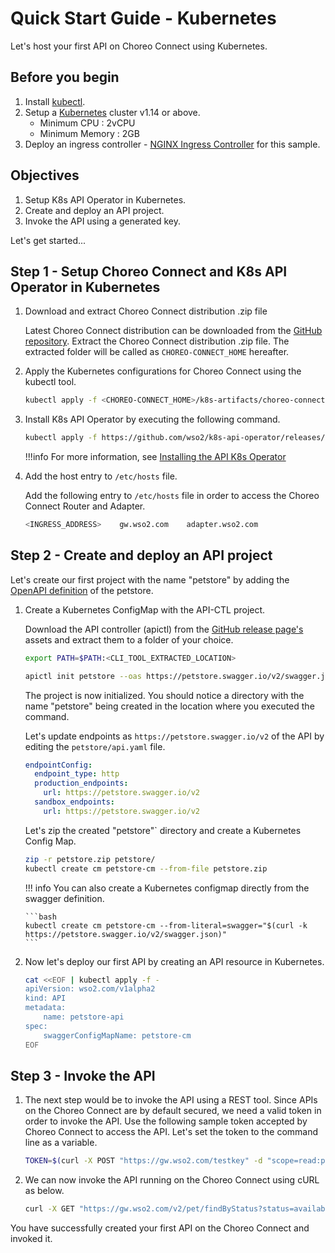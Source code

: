 # Quick Start Guide - Kubernetes

Let's host your first API on Choreo Connect using Kubernetes.

## Before you begin

1.  Install [kubectl](https://kubernetes.io/docs/tasks/tools/install-kubectl/).
2.  Setup a [Kubernetes](https://Kubernetes.io/docs/setup/) cluster v1.14 or above.
      - Minimum CPU : 2vCPU
      - Minimum Memory : 2GB
3.  Deploy an ingress controller - [NGINX Ingress Controller](https://kubernetes.github.io/ingress-nginx/deploy/) for this sample.

## Objectives

1.  Setup K8s API Operator in Kubernetes.
2.  Create and deploy an API project.
3.  Invoke the API using a generated key.

Let's get started...

## Step 1 - Setup Choreo Connect and K8s API Operator in Kubernetes

1.  Download and extract Choreo Connect distribution .zip file

    Latest Choreo Connect distribution can be downloaded from the [GitHub repository](https://github.com/wso2/product-microgateway/releases). Extract the Choreo Connect distribution .zip file. The extracted folder will be called as `CHOREO-CONNECT_HOME` hereafter.

2.  Apply the Kubernetes configurations for Choreo Connect using the kubectl tool.

    ```bash
    kubectl apply -f <CHOREO-CONNECT_HOME>/k8s-artifacts/choreo-connect
    ```

3.  Install K8s API Operator by executing the following command.

    ```bash
    kubectl apply -f https://github.com/wso2/k8s-api-operator/releases/download/v2.0.0/api-operator-configs.yaml
    ```
    !!!info
        For more information, see [Installing the API K8s Operator]({{base_path}}/install-and-setup/setup/kubernetes-operators/k8s-api-operator/install/)

4.  Add the host entry to `/etc/hosts` file.

    Add the following entry to `/etc/hosts` file in order to access the Choreo Connect Router and Adapter.

    ```sh
    <INGRESS_ADDRESS>    gw.wso2.com    adapter.wso2.com
    ```

## Step 2 - Create and deploy an API project

Let's create our first project with the name "petstore" by adding the [OpenAPI definition](https://petstore.swagger.io/v2/swagger.json) of the petstore.

1.  Create a Kubernetes ConfigMap with the API-CTL project.
    
    Download the API controller (apictl) from the 
    [GitHub release page's](https://github.com/wso2/product-apim-tooling/releases/tag/v4.0.0) assets and 
    extract them to a folder of your choice.

    ```bash
    export PATH=$PATH:<CLI_TOOL_EXTRACTED_LOCATION>
    ```

    ```bash
    apictl init petstore --oas https://petstore.swagger.io/v2/swagger.json
    ```

    The project is now initialized. You should notice a directory with the name "petstore" being created in the location
    where you executed the command.
    
    Let's update endpoints as `https://petstore.swagger.io/v2` of the API by editing the `petstore/api.yaml` file.

    ```yaml
    endpointConfig:
      endpoint_type: http
      production_endpoints:
        url: https://petstore.swagger.io/v2
      sandbox_endpoints:
        url: https://petstore.swagger.io/v2
    ```
    
    Let's zip the created "petstore"` directory and create a Kubernetes Config Map.

    ```bash
    zip -r petstore.zip petstore/
    kubectl create cm petstore-cm --from-file petstore.zip
    ```

    !!! info
        You can also create a Kubernetes configmap directly from the swagger definition.
        
        ```bash
        kubectl create cm petstore-cm --from-literal=swagger="$(curl -k https://petstore.swagger.io/v2/swagger.json)"
        ```

2.  Now let's deploy our first API by creating an API resource in Kubernetes.

    ```bash
    cat <<EOF | kubectl apply -f -
    apiVersion: wso2.com/v1alpha2
    kind: API
    metadata:
        name: petstore-api
    spec:
        swaggerConfigMapName: petstore-cm
    EOF
    ```

## Step 3 - Invoke the API

1.  The next step would be to invoke the API using a REST tool. Since APIs on the Choreo Connect are by default secured, 
    we need a valid token in order to invoke the API.
    Use the following sample token accepted by Choreo Connect to access the API. 
    Let's set the token to the command line as a variable.

    ```bash
    TOKEN=$(curl -X POST "https://gw.wso2.com/testkey" -d "scope=read:pets" -H "Authorization: Basic YWRtaW46YWRtaW4=" -k -v)
    ```

2.  We can now invoke the API running on the Choreo Connect using cURL as below.

    ```bash
    curl -X GET "https://gw.wso2.com/v2/pet/findByStatus?status=available" -H "accept: application/json" -H "Authorization:Bearer $TOKEN" -k
    ```

You have successfully created your first API on the Choreo Connect and invoked it.
